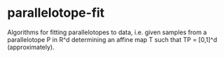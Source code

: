 # parallelotope-fit
Algorithms for fitting parallelotopes to data, i.e. given samples from a parallelotope P in R^d determining an affine map T such that  TP = [0,1]^d (approximately).
